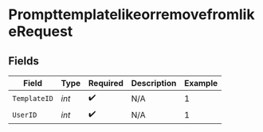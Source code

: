 # PrompttemplatelikeorremovefromlikeRequest


## Fields

| Field              | Type               | Required           | Description        | Example            |
| ------------------ | ------------------ | ------------------ | ------------------ | ------------------ |
| `TemplateID`       | *int*              | :heavy_check_mark: | N/A                | 1                  |
| `UserID`           | *int*              | :heavy_check_mark: | N/A                | 1                  |